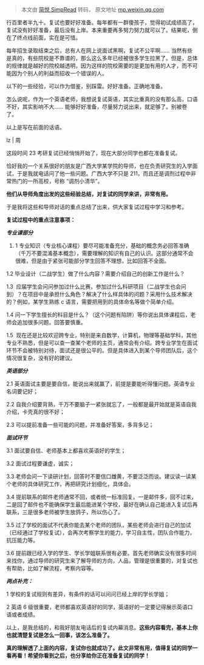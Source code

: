 > 本文由 [简悦 SimpRead](http://ksria.com/simpread/) 转码， 原文地址 [mp.weixin.qq.com](https://mp.weixin.qq.com/s?__biz=MzA5MTMzNjAzMQ==&mid=2658988230&idx=1&sn=c2436e0fbd82bd12409b1b5677acd86c&chksm=8bf5acf6bc8225e0230a6c39d415905e95c2038a430ffa959b8e587bd1c962c09ccb71010e60&mpshare=1&scene=23&srcid=0323kPAhhSpUEVmVoEuJR4YB&sharer_sharetime=1679573820550&sharer_shareid=f8fbf484c57ef54ad3368b5d5c6a671e#rd)

行百里者半九十。复试也要好好准备。每年都有一群傻孩子，觉得初试成绩高了，复试没有好好准备，最后没有上岸。本来重要再多努力努力就可以了。结果呢，倒在了终点线前面，实在是可惜。  

每年招生录取结束之后，总有人在网上说面试黑啊，复试不公平啊…… 当然有些是真的，有些院校是不靠谱的，那么这么多年已经被很多学生拉黑了。但是，总体的规律就是越好的院校越透明，因为这样的院校需要的是更加有用的人才，而不可能因为个别人的利益而招收一个错误的人。

以下的一些经验，可以作为借鉴，别踩雷。好好准备。正确地准备。

怎么说呢，作为一个英语老师，我想说复试英语，其实比重真的没有那么高，口语不好，其实影响不大…… 能够好好准备，尽量努力说出来，就足够了。别被卷了。

以上是写在前面的话语。

lz | 周

这段时间 23 考研复试已经悄悄开始了，现在大部分同学也都在准备复试。  

恰好我的一个关系很好的朋友是广西大学某学院的导师，也在负责研究生的入学面试，于是我就电话问了他一些问题。广西大学不只是 211，而且还是调剂过程中非常热门的一所高校，号称 “调剂小清华”。

**他们从导师角度出发的这些经验总结，对复试的同学来讲，非常有用。**

于是我将这些和导师对话的重点总结了出来，供大家复试过程中学习和参考。

**复试过程中的重点注意事项：**

_**专业课部分**_

1. 1 专业知识（专业核心课程）要尽可能准备充分，基础的概念务必回答准确（千万不要混淆基本概念），需要理解的知识有自己的认识。这部分通常不会很难，但是由于紧张可能部分学生回答不理想，比如回答不全面。

1.2 毕业设计（二战学生）做了什么内容？需要介绍自己的创新工作是什么？

1.3  应届学生会问问参加过什么比赛，参加过什么科研项目（二战学生也会问到）？在项目中是承担什么角色？解决了什么样具体的问题？采用什么技术解决的？例如，某学生熟练 c 语言，需要把用到的具体命名等做个简单介绍。

1.4 问一下学生擅长的科目是什么？（这个问题有陷阱）等你说出具体课程后，老师会追加很多问题。回答要慎重。

1.5  现在还是比较欢迎跨专业，特别是来自数学，计算机，物理等基础学科，其他专业不熟悉，但是可以查一查某个老师的主页，通常会有介绍。跨专业学生在面试环节不会被特别对待，面试还是很公平的。但是具体进入到某个导师团队后，这个情况很复杂，没有好的建议。

_**英语部分**_

2.1 英语面试主要是要自信，能说出来就赢了，前提是要能听得懂问题。英语专业名词要记好；

2.2 自我介绍要背熟，千万不要脑子一紧张就忘了，一般都是最开始就是英语自我介绍，卡壳真的很不好；

2.3 可以提前准备一些可能的问题，并准备好答案，多背多记；

_**面试环节**_  

3.1 面试要自信、老师基本上都喜欢英语好的学生；

3.2 面试过程要谦虚，诚实；

3.3 老师会问一下读研计划，回答时不要信口雌黄，不要泛泛而谈。建议读一读某个老师的具体研究工作，再把研究计划细化，具体会。

3.4 提前联系的邮件老师通常不回，或者统一标准回复。一是邮件多，回不过来，二是回了邮件也不能确保学生最后能进某个学校，最好在确认自己能进入复试后再联系，三是很多老师被学生放鸽子，所以伤心了。

3.5 过了学校的面试不代表你能去某个老师的团队，某些老师会进行自己的加试（已经通过了学校复试），会再次考察学生的能力，学习自主性，团队合作能力，抗压能力等。

3.6 提前跟已经入学的学生、学长学姐联系很有必要。首先老师确实没有很多时间来找你，通过导师的研究生来了解导师的方向，人品，管理是很重要的，对复试也有帮助，比如了解流程，考察内容等。

_**两点补充：**_

1 学校的复试规则有差异，有条件的话可以问问已经上岸的学长学姐；

2 英语 6 级很重要，老师都喜欢英语好的同学，英语好的一定要记得展示英语口语或者成绩。

以上，是我总结的，和我好朋友电话后的复试内幕消息。**这些内容看完，基本上你也就清楚复试是怎么一回事，该怎么准备了。**  

**真的理解透了上面的内容，复试你也就成功了。此文非常有用，值得复试的同学一看再看！希望你看到之后，也分享给你正在准备复试的同学！**